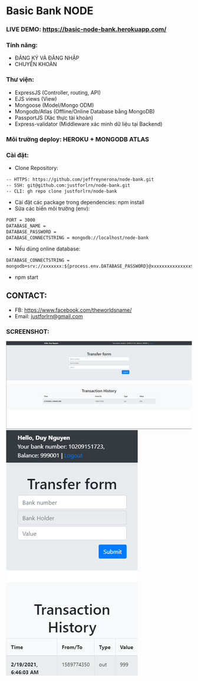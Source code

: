 # Basic Bank NODE
### LIVE DEMO: https://basic-node-bank.herokuapp.com/ 
### Tính năng:
- ĐĂNG KÝ VÀ ĐĂNG NHẬP
- CHUYỂN KHOẢN
### Thư viện:
- ExpressJS (Controller, routing, API)
- EJS views (View)
- Mongoose (Model/Mongo ODM)
- Mongodb/Atlas (Offline/Online Database bằng MongoDB)
- PassportJS (Xác thực tài khoản)
- Express-validator (Middleware xác minh dữ liệu tại Backend)
### Môi trường deploy: HEROKU + MONGODB ATLAS
### Cài đặt:
- Clone Repository:
```
-- HTTPS: https://github.com/jeffreynerona/node-bank.git
-- SSH: git@github.com:justforlrn/node-bank.git
-- CLI: gh repo clone justforlrn/node-bank
```
- Cài đặt các package trong dependencies: npm install
- Sửa các biến môi trường (env): 
```
PORT = 3000
DATABASE_NAME = 
DATABASE_PASSWORD = 
DATABASE_CONNECTSTRING = mongodb://localhost/node-bank
```
- Nếu dùng online database:
```
DATABASE_CONNECTSTRING = mongodb+srv://xxxxxxx:${process.env.DATABASE_PASSWORD}@xxxxxxxxxxxxxxx${process.env.DATABASE_NAME}xxxxxxxxxxxxxxxxxx
```
- npm start

## CONTACT:
- FB: https://www.facebook.com/theworldsname/
- Email: justforlrn@gmail.com

### SCREENSHOT:
![PC screenshot](https://raw.githubusercontent.com/justforlrn/node-bank/master/public/images/app-screenshot/PC.png?v=4&s=200)
![Mobile screenshot](https://raw.githubusercontent.com/justforlrn/node-bank/master/public/images/app-screenshot/Mobile.png)
